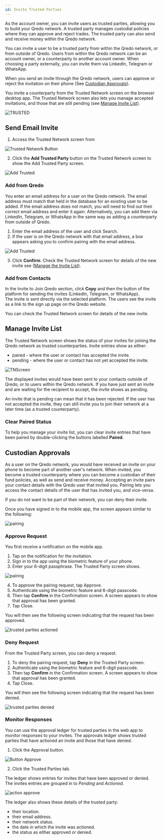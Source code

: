 ```yaml
---
id: Invite Trusted Parties
---
```

As the account owner, you can invite users as trusted parties, allowing you to build your Qredo network. A trusted party manages custodial policies where they can approve and reject trades. The trusted party can also send and receive money within the Qredo network.

You can invite a user to be a trusted party from within the Qredo network, or from outside of Qredo. Users from within the Qredo network can be an account owner, or a counterparty to another account owner. When choosing a party externally, you can invite them via LinkedIn, Telegram or WhatsApp.  

When you send an invite through the Qredo network, users can approve or reject the invitation on their phone (See [Custodian Approvals](#custodian-approvals)).

You invite a counterparty from the Trusted Network screen on the browser desktop app. The Trusted Network screen also lets you manage accepted invitations, and those that are still pending (see [Manage Invite List](#manage-invite-list)).

![TRUSTED](/doc-images/TrustedNetworkMain.png)

Send Email Invite
-----------------

1.  Access the Trusted Network screen from 

![Trusted Network Button](/doc-images/button-trustednetwork.png)

2.  Click the **Add Trusted Party** button on the Trusted Network screen to show the Add Trusted Party screen.

![Add Trusted](/doc-images/addtrusted.png)

### Add from Qredo

You enter an email address for a user on the Qredo network. The email address must match that held in the database for an existing user to be added. If the email address does not match, you will need to find out their correct email address and enter it again. Alternatively, you can add them via LinkedIn, Telegram, or WhatsApp in the same way as adding a counterparty from outside of Qredo.

1.  Enter the email address of the user and click Search.
2.  If the user is on the Qredo network with that email address, a box appears asking you to confirm pairing with the email address.  

![Add Trusted](/doc-images/AddTrustedConf.png)

3.  Click **Confirm**. Check the Trusted Network screen for details of the new invite see ([Manage the Invite List](#manage-invite-list)).

### Add from Contacts

In the Invite to Join Qredo section, click **Copy** and then the button of the platform for sending the invites (LinkedIn, Telegram, or WhatsApp).  
The invite is sent directly via the selected platform. The users see the invite as a link to the sign up page on the Qredo website.

You can check the Trusted Network screen for details of the new invite.

Manage Invite List
------------------

The Trusted Network screen shows the status of your invites for joining the Qredo network as trusted counterparties. Invite entries show as either:  

*  paired - where the user or contact has accepted the invite.  
*  pending - where the user or contact has not yet accepted the invite.

![TNScreen](/doc-images/TNScreen.png)

The displayed invites would have been sent to your contacts outside of Qredo, or to users within the Qredo network. If you have just sent an invite and are waiting for the recipient to accept, the invite shows as pending.

An invite that is pending can mean that it has been rejected. If the user has not accepted the invite, they can still invite you to join their network at a later time (as a trusted counterparty).

### Clear Paired Status

To help you manage your invite list, you can clear invite entries that have been paired by double-clicking the buttons labelled **Paired**.

Custodian Approvals
-------------------

As a user on the Qredo network, you would have received an invite on your phone to become part of another user's network. When invited, you become a trusted counterparty where you can become a custodian of their fund policies, as well as send and receive money. Accepting an invite pairs your contact details with the Qredo user that invited you. Pairing lets you access the contact details of the user that has invited you, and vice-versa.

If you do not want to be part of their network, you can deny their invite.

Once you have signed in to the mobile app, the screen appears similar to the following:

![pairing](/doc-images/pairingsamenetwork.png)

### Approve Request  

You first receive a notification on the mobile app.

1.  Tap on the notification for the invitation.
2.  Sign in to the app using the biometric feature of your phone.
3.  Enter your 6-digit passphrase. The Trusted Party screen shows.

![pairing](/doc-images/addtrustedphone.png)

4.  To approve the pairing request, tap Approve.
5.  Authenticate using the biometric feature and 6-digit passcode.
6.  Then tap **Confirm** in the Confirmation screen.  A screen appears to show that approval has been granted.
7.  Tap Close. 

You will then see the following screen indicating that the request has been approved.

![trusted parties actioned](/doc-images/TrustedPartiesActioned.png) 

### Deny Request

From the Trusted Party screen, you can deny a request.

1.  To deny the pairing request, tap **Deny** in the Trusted Party screen.
2.  Authenticate using the biometric feature and 6-digit passcode.
3.  Then tap **Confirm** in the Confirmation screen. A screen appears to show that approval has been granted.
4.  Tap Close.


You will then see the following screen indicating that the request has been denied.

![trusted parties denied](/doc-images/trustedpartydenied.png) 

### Monitor Responses

You can use the approval ledger for trusted parties in the web app to monitor responses to your invites. The approvals ledger shows trusted parties that have actioned an invite and those that have denied.

1. Click the Approval button.

![Button Approve](/doc-images/button-approve.png)  

2. Click the Trusted Parties tab.

The ledger shows entries for invites that have been approved or denied. The invites entries are grouped in to *Pending* and *Actioned*.

![action approve](/doc-images/actionedapprove.png) 

The ledger also shows these details of the trusted party:

- their location.
- their email address.
- their network status.
- the date in which the invite was actioned.
- the status as either approved or denied.








